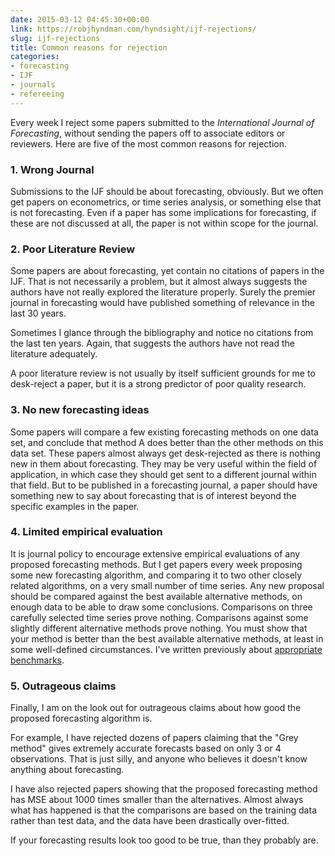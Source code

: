 ```yaml
---
date: 2015-03-12 04:45:30+00:00
link: https://robjhyndman.com/hyndsight/ijf-rejections/
slug: ijf-rejections
title: Common reasons for rejection
categories:
- forecasting
- IJF
- journals
- refereeing
---
```


Every week I reject some papers submitted to the _International Journal of Forecasting_, without sending the papers off to associate editors or reviewers. Here are five of the most common reasons for rejection.<!-- more -->



### 1. Wrong Journal



Submissions to the IJF should be about forecasting, obviously. But we often get papers on econometrics, or time series analysis, or something else that is not forecasting. Even if a paper has some implications for forecasting, if these are not discussed at all, the paper is not within scope for the journal.



### 2. Poor Literature Review



Some papers are about forecasting, yet contain no citations of papers in the IJF. That is not necessarily a problem, but it almost always suggests the authors have not really explored the literature properly. Surely the premier journal in forecasting would have published something of relevance in the last 30 years.

Sometimes I glance through the bibliography and notice no citations from the last ten years. Again, that suggests the authors have not read the literature adequately.

A poor literature review is not usually by itself sufficient grounds for me to desk-reject a paper, but it is a strong predictor of poor quality research.



### 3. No new forecasting ideas



Some papers will compare a few existing forecasting methods on one data set, and conclude that method A does better than the other methods on this data set. These papers almost always get desk-rejected as there is nothing new in them about forecasting. They may be very useful within the field of application, in which case they should get sent to a different journal within that field. But to be published in a forecasting journal, a paper should have something new to say about forecasting that is of interest beyond the specific examples in the paper.



### 4. Limited empirical evaluation



It is journal policy to encourage extensive empirical evaluations of any proposed forecasting methods. But I get papers every week proposing some new forecasting algorithm, and comparing it to two other closely related algorithms, on a very small number of time series. Any new proposal should be compared against the best available alternative methods, on enough data to be able to draw some conclusions. Comparisons on three carefully selected time series prove nothing. Comparisons against some slightly different alternative methods prove nothing. You must show that your method is better than the best available alternative methods, at least in some well-defined circumstances. I've written previously about [appropriate benchmarks](https://robjhyndman.com/hyndsight/benchmarks/).



### 5. Outrageous claims



Finally, I am on the look out for outrageous claims about how good the proposed forecasting algorithm is.

For example, I have rejected dozens of papers claiming that the "Grey method" gives extremely accurate forecasts based on only 3 or 4 observations. That is just silly, and anyone who believes it doesn't know anything about forecasting.

I have also rejected papers showing that the proposed forecasting method has MSE about 1000 times smaller than the alternatives. Almost always what has happened is that the comparisons are based on the training data rather than test data, and the data have been drastically over-fitted.

If your forecasting results look too good to be true, than they probably are.
